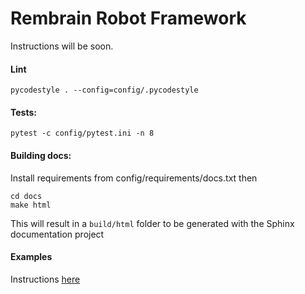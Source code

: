 # Rembrain Robot Framework

Instructions will be soon.

#### Lint
`pycodestyle . --config=config/.pycodestyle`

#### Tests:
`pytest -c config/pytest.ini -n 8`

#### Building docs:
Install requirements from config/requirements/docs.txt then
```shell
cd docs
make html
```

This will result in a `build/html` folder to be generated with the Sphinx documentation project

#### Examples
Instructions [here](examples/README.md)
